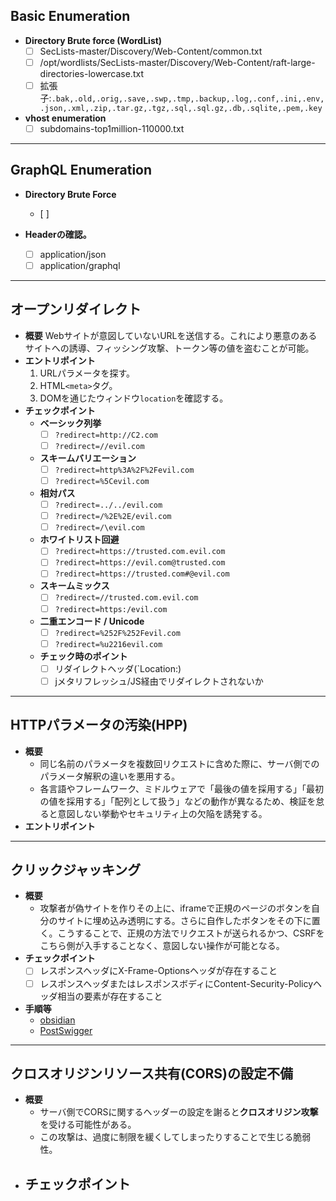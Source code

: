 ## Basic Enumeration
- **Directory Brute force (WordList)**
	- [ ] SecLists-master/Discovery/Web-Content/common.txt
	- [ ] /opt/wordlists/SecLists-master/Discovery/Web-Content/raft-large-directories-lowercase.txt
	- [ ] 拡張子:`.bak,.old,.orig,.save,.swp,.tmp,.backup,.log,.conf,.ini,.env,.json,.xml,.zip,.tar.gz,.tgz,.sql,.sql.gz,.db,.sqlite,.pem,.key`

- **vhost enumeration**
	- [ ] subdomains-top1million-110000.txt

---
## GraphQL  Enumeration
- **Directory Brute Force**
	- [ ] 

- **Headerの確認。**
	- [ ] application/json
	- [ ] application/graphql

---
## オープンリダイレクト
- **概要**
	Webサイトが意図していないURLを送信する。これにより悪意のあるサイトへの誘導、フィッシング攻撃、トークン等の値を盗むことが可能。
- **エントリポイント**
	1. URLパラメータを探す。
	2. HTML`<meta>`タグ。
	3. DOMを通じたウィンドウ`location`を確認する。
- **チェックポイント**
	- **ベーシック列挙**
		- [ ] `?redirect=http://C2.com`
		- [ ] `?redirect=//evil.com`
	- **スキームバリエーション**
		- [ ] `?redirect=http%3A%2F%2Fevil.com`
		- [ ] `?redirect=%5Cevil.com`
	- **相対パス**
		- [ ] `?redirect=../../evil.com`
		- [ ] `?redirect=/%2E%2E/evil.com`
		- [ ] `?redirect=/\evil.com`
	- **ホワイトリスト回避**
		- [ ] `?redirect=https://trusted.com.evil.com`
		- [ ] `?redirect=https://evil.com@trusted.com`
		- [ ] `?redirect=https://trusted.com#@evil.com`
	- **スキームミックス**
		- [ ] `?redirect=//trusted.com.evil.com`
		- [ ] `?redirect=https:/evil.com`
	- **二重エンコード / Unicode**
		- [ ] `?redirect=%252F%252Fevil.com`
		- [ ] `?redirect=%u2216evil.com`
	- **チェック時のポイント**
		- [ ] リダイレクトヘッダ(`Location:)
		- [ ] jメタリフレッシュ/JS経由でリダイレクトされないか

---
## HTTPパラメータの汚染(HPP)
- **概要**
	- 同じ名前のパラメータを複数回リクエストに含めた際に、サーバ側でのパラメータ解釈の違いを悪用する。
	- 各言語やフレームワーク、ミドルウェアで「最後の値を採用する」「最初の値を採用する」「配列として扱う」などの動作が異なるため、検証を怠ると意図しない挙動やセキュリティ上の欠陥を誘発する。
- **エントリポイント**

---
## クリックジャッキング

- **概要**
	- 攻撃者が偽サイトを作りその上に、iframeで正規のページのボタンを自分のサイトに埋め込み透明にする。さらに自作したボタンをその下に置く。こうすることで、正規の方法でリクエストが送られるかつ、CSRFをこちら側が入手することなく、意図しない操作が可能となる。
- **チェックポイント**
	- [ ] レスポンスヘッダにX-Frame-Optionsヘッダが存在すること
	- [ ] レスポンスヘッダまたはレスポンスボディにContent-Security-Policyヘッダ相当の要素が存在すること
- **手順等**
	- [obsidian](obsidian://open?vault=CheatSheet&file=ChatSheet%2F%E8%84%86%E5%BC%B1%E6%80%A7%E5%88%A5%2FWeb%2FClickJacking)
	- [PostSwigger](https://portswigger.net/web-security/clickjacking#what-is-clickjacking)
---
## クロスオリジンリソース共有(CORS)の設定不備
- **概要**
	- サーバ側でCORSに関するヘッダーの設定を謝ると**クロスオリジン攻撃**を受ける可能性がある。
	- この攻撃は、過度に制限を緩くしてしまったりすることで生じる脆弱性。
- **チェックポイント**
	- 